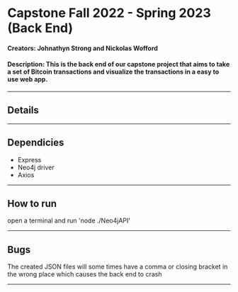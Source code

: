 # Capstone Fall 2022 - Spring 2023 (Back End)

#### Creators: Johnathyn Strong and Nickolas Wofford

#### Description: This is the back end of our capstone project that aims to take a set of Bitcoin transactions and visualize the transactions in a easy to use web app.

---

## Details



---

## Dependicies

* Express
* Neo4j driver
* Axios

---

## How to run

open a terminal and run 'node ./Neo4jAPI'

---

## Bugs

The created JSON files will some times have a comma or closing bracket in the wrong place which causes the back end to crash

---
